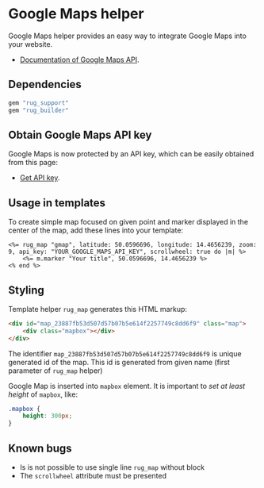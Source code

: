 # Google Maps helper

Google Maps helper provides an easy way to integrate Google Maps into your website.

- [Documentation of Google Maps API](https://developers.google.com/maps/documentation/javascript/tutorial).

## Dependencies

```ruby
gem "rug_support"
gem "rug_builder"
```

## Obtain Google Maps API key

Google Maps is now protected by an API key, which can be easily obtained from this page:

- [Get API key](https://developers.google.com/maps/documentation/javascript/get-api-key).

## Usage in templates

To create simple map focused on given point and marker displayed in the center of
the map, add these lines into your template:

```erb
<%= rug_map "gmap", latitude: 50.0596696, longitude: 14.4656239, zoom: 9, api_key: "YOUR_GOOGLE_MAPS_API_KEY", scrollwheel: true do |m| %>
	<%= m.marker "Your title", 50.0596696, 14.4656239 %>
<% end %>
```

## Styling

Template helper `rug_map` generates this HTML markup:

```html
<div id="map_23887fb53d507d57b07b5e614f2257749c8dd6f9" class="map">
	<div class="mapbox"></div>
</div>
```

The identifier `map_23887fb53d507d57b07b5e614f2257749c8dd6f9` is unique generated id of the map. This id is generated
from given name (first parameter of `rug_map` helper)

Google Map is inserted into `mapbox` element. It is important to *set at least height* of
`mapbox`, like:

```css
.mapbox {
	height: 300px;
}
```

## Known bugs

- Is is not possible to use single line `rug_map` without block
- The `scrollwheel` attribute must be presented